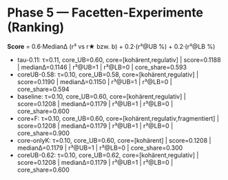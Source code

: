 # Phase 5 — Facetten-Experimente (Ranking)

**Score** = 0.6·MedianΔ (r³ vs r★ bzw. b) + 0.2·(r³@UB %) + 0.2·(r³@LB %)

- tau-0.11: τ=0.11, core_UB=0.60, core=[kohärent,regulativ] | score=0.1188 | medianΔ=0.1146 | r³@UB=1 | r³@LB=0 | core_share=0.593
- coreUB-0.58: τ=0.10, core_UB=0.58, core=[kohärent,regulativ] | score=0.1190 | medianΔ=0.1150 | r³@UB=1 | r³@LB=0 | core_share=0.594
- baseline: τ=0.10, core_UB=0.60, core=[kohärent,regulativ] | score=0.1208 | medianΔ=0.1179 | r³@UB=1 | r³@LB=0 | core_share=0.600
- core+F: τ=0.10, core_UB=0.60, core=[kohärent,regulativ,fragmentiert] | score=0.1208 | medianΔ=0.1179 | r³@UB=1 | r³@LB=0 | core_share=0.900
- core-onlyK: τ=0.10, core_UB=0.60, core=[kohärent] | score=0.1208 | medianΔ=0.1179 | r³@UB=1 | r³@LB=0 | core_share=0.300
- coreUB-0.62: τ=0.10, core_UB=0.62, core=[kohärent,regulativ] | score=0.1208 | medianΔ=0.1179 | r³@UB=1 | r³@LB=0 | core_share=0.600